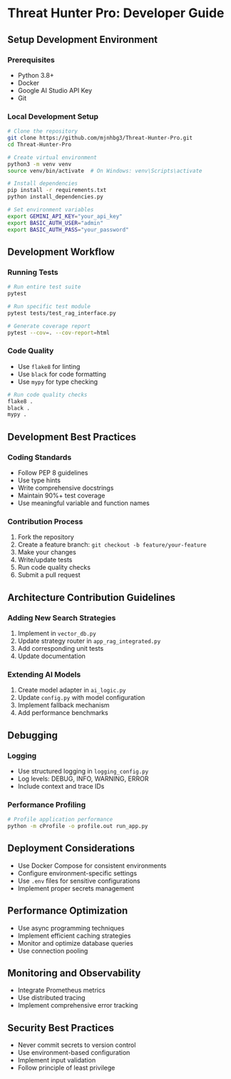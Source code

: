 # Threat Hunter Pro: Developer Guide

## Setup Development Environment

### Prerequisites
- Python 3.8+
- Docker
- Google AI Studio API Key
- Git

### Local Development Setup
```bash
# Clone the repository
git clone https://github.com/mjnhbg3/Threat-Hunter-Pro.git
cd Threat-Hunter-Pro

# Create virtual environment
python3 -m venv venv
source venv/bin/activate  # On Windows: venv\Scripts\activate

# Install dependencies
pip install -r requirements.txt
python install_dependencies.py

# Set environment variables
export GEMINI_API_KEY="your_api_key"
export BASIC_AUTH_USER="admin"
export BASIC_AUTH_PASS="your_password"
```

## Development Workflow

### Running Tests
```bash
# Run entire test suite
pytest

# Run specific test module
pytest tests/test_rag_interface.py

# Generate coverage report
pytest --cov=. --cov-report=html
```

### Code Quality
- Use `flake8` for linting
- Use `black` for code formatting
- Use `mypy` for type checking

```bash
# Run code quality checks
flake8 .
black .
mypy .
```

## Development Best Practices

### Coding Standards
- Follow PEP 8 guidelines
- Use type hints
- Write comprehensive docstrings
- Maintain 90%+ test coverage
- Use meaningful variable and function names

### Contribution Process
1. Fork the repository
2. Create a feature branch: `git checkout -b feature/your-feature`
3. Make your changes
4. Write/update tests
5. Run code quality checks
6. Submit a pull request

## Architecture Contribution Guidelines

### Adding New Search Strategies
1. Implement in `vector_db.py`
2. Update strategy router in `app_rag_integrated.py`
3. Add corresponding unit tests
4. Update documentation

### Extending AI Models
1. Create model adapter in `ai_logic.py`
2. Update `config.py` with model configuration
3. Implement fallback mechanism
4. Add performance benchmarks

## Debugging

### Logging
- Use structured logging in `logging_config.py`
- Log levels: DEBUG, INFO, WARNING, ERROR
- Include context and trace IDs

### Performance Profiling
```bash
# Profile application performance
python -m cProfile -o profile.out run_app.py
```

## Deployment Considerations
- Use Docker Compose for consistent environments
- Configure environment-specific settings
- Use `.env` files for sensitive configurations
- Implement proper secrets management

## Performance Optimization
- Use async programming techniques
- Implement efficient caching strategies
- Monitor and optimize database queries
- Use connection pooling

## Monitoring and Observability
- Integrate Prometheus metrics
- Use distributed tracing
- Implement comprehensive error tracking

## Security Best Practices
- Never commit secrets to version control
- Use environment-based configuration
- Implement input validation
- Follow principle of least privilege